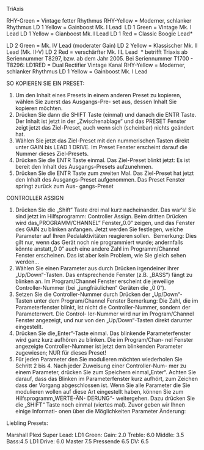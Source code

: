 TriAxis

RHY-Green = Vintage fetter Rhythmus 
RHY-Yellow = Moderner, schlanker Rhythmus LD 1 Yellow = Gainboost Mk. I Lead
 LD 1 Green = Vintage Mk. I Lead
LD 1 Yellow = Gianboost Mk. I Lead
LD 1 Red = Classic Boogie Lead*

LD 2 Green = Mk. IV Lead (moderater Gain) LD 2 Yellow = Klassischer Mk. II Lead (Mk. II-V)
LD 2 Red = verschärfter Mk. IIL Lead
 * betrifft Triaxis ab Seriennummer T8297, bzw. ab dem Jahr 2005. Bei Seriennummer T1700 - T8296: LD1RED = Dual Rectifier Vintage Kanal 
RHY-Yellow = Moderner, schlanker Rhythmus LD 1 Yellow = Gainboost Mk. I Lead 

SO KOPIEREN SIE EIN PRESET:
1. Um den Inhalt eines Presets in einem anderen Preset zu kopieren, wählen Sie zuerst das Ausgangs-Pre- set aus, dessen Inhalt Sie kopieren möchten.
2. Drücken Sie dann die SHIFT Taste (einmal) und danach die ENTR Taste. Der Inhalt ist jetzt in der „Zwischenablage“ und das PRESET Fenster zeigt jetzt das Ziel-Preset, auch wenn sich (scheinbar) nichts geändert hat. 
3. Wählen Sie jetzt das Ziel-Preset mit den nummerischen Tasten direkt unter GAIN bis LEAD 1 DRIVE. Im Preset Fenster erscheint darauf die Nummer dieses Ziel-Presets.
4. Drücken Sie die ENTR Taste einmal. Das Ziel-Preset blinkt jetzt: Es ist bereit den Inhalt des Ausgangs-Presets aufzunehmen.
5. Drücken Sie die ENTR Taste zum zweiten Mal. Das Ziel-Preset hat jetzt den Inhalt des Ausgangs-Preset aufgenommen. Das Preset Fenster springt zurück zum Aus- gangs-Preset

CONTROLLER ASSIGN
1. Drücken Sie die „Shift“ Taste drei mal kurz nacheinander. Das war‘s! Sie sind jetzt im Hilfsprogramm: Controller Assign.
	Beim dritten Drücken wird das„PROGRAMM/CHANNEL“ Fenster„0.0“ zeigen, und das Fenster des GAIN zu blinken anfangen. Jetzt werden Sie festlegen, welche Parameter auf Ihren Pedalaktivitäten reagieren sollen. 	Bemerkung: Dies gilt nur, wenn das Gerät noch nie programmiert wurde; andernfalls könnte anstatt„0 0“ auch eine andere Zahl im Programm/Channel Fenster erscheinen. Das ist aber kein Problem, wie Sie gleich sehen werden... 
2. Wählen Sie einen Parameter aus durch Drücken irgendeiner ihrer „Up/Down“-Tasten. Das entsprechende Fenster (z.B. „BASS“) fängt zu blinken an. Im Program/Channel Fenster erscheint die jeweilige Controller-Nummer (bei „jungfräulichen“ Geräten die „0 0“).
3. Setzen Sie die Controller-Nummer durch Drücken der „Up/Down“-Tasten unter dem Program/Channel Fenster
	Bemerkung: Die Zahl, die im Parameterfenster blinkt, ist nicht die Controller-Nummer, sondern der Parameterwert. Die Control- ler-Nummer wird nur im Program/Channel Fenster angezeigt, und nur von den „Up/Down“-Tasten direkt darunter eingestellt.
4. Drücken Sie die„Enter“-Taste einmal. Das blinkende Parameterfenster wird ganz kurz aufhören zu blinken. Die im Program/Chan- nel Fenster angezeigte Controller-Nummer ist jetzt dem blinkenden Parameter zugewiesen; NUR für dieses Preset!
5. Für jeden Parameter den Sie modulieren möchten wiederholen Sie Schritt 2 bis 4. Nach jeder Zuweisung einer Controller-Num- mer zu einem Parameter, drücken Sie zum Speichern einmal„Enter“. Achten Sie darauf, dass das Blinken im Parameterfenster kurz aufhört, zum Zeichen dass der Vorgang abgeschlossen ist. Wenn Sie alle Parameter die Sie modulieren wollen auf diese Art eingestellt haben, können Sie zum Hilfsprogramm„WERTE-ÄN- DERUNG“- weitergehen. Dazu drücken Sie die „SHIFT“ Taste noch einmal (viertes mal). Zuvor geben wir Ihnen einige Informati- onen über die Möglichkeiten Parameter Änderung:







Liebling Presets:

Marshall Plexi Super Lead:
LD1 Green: 
Gain: 2.0
Treble: 6.0
Middle: 3.5
Bass:4.5
LD1 Drive: 6.0
Master 7.5
Pressende 6.5
DV: 6.5
